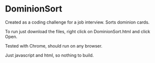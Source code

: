 # DominionSort
Created as a coding challenge for a job interview. Sorts dominion cards.

To run just download the files, right click on DominionSort.html and click Open. 

Tested with Chrome, should run on any browser.

Just javascript and html, so nothing to build.
